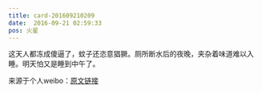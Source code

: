 ```yaml
---
title: card-201609210209
date:  2016-09-21 02:59:33
pos: 火星
---
```

这天人都冻成傻逼了，蚊子还恣意猖獗。厕所断水后的夜晚，夹杂着味道难以入睡。明天怕又是睡到中午了。 

来源于个人weibo：[原文链接](https://m.weibo.cn/status/E9dLWv7Rw?mblogid=E9dLWv7Rw)